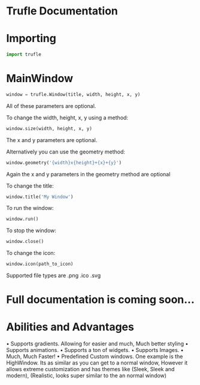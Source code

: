 # Trufle Documentation
# Importing
```python
import trufle
```

# MainWindow
```python
window = trufle.Window(title, width, height, x, y)
```
All of these parameters are optional.

To change the width, height, x, y using a method:
```python
window.size(width, height, x, y)
```
The x and y parameters are optional.

Alternatively you can use the geometry method:
```python
window.geometry('{width}x{height}+{x}+{y}')
```
Again the x and y parameters in the geometry method are optional

To change the title:
```python
window.title('My Window')
```

To run the window:
```python
window.run()
```

To stop the window:
```python
window.close()
```

To change the icon:
```python
window.icon(path_to_icon)
```
Supported file types are .png .ico .svg

# Full documentation is coming soon...

# Abilities and Advantages
• Supports gradients. Allowing for easier and much, Much better styling
• Supports animations. 
• Supports a ton of widgets. 
• Supports Images.
• Much, Much Faster!
• Predefined Custom windows. One example is the HighWindow. Its as similar as you can get to a normal window, However it allows extreme customization and has themes like (Sleek, Sleek and modern), (Realistic, looks super similar to the an normal window)
